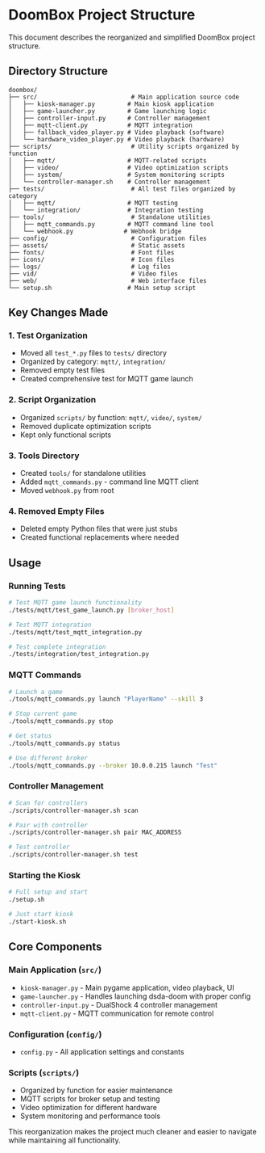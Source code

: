 # DoomBox Project Structure

This document describes the reorganized and simplified DoomBox project structure.

## Directory Structure

```
doombox/
├── src/                          # Main application source code
│   ├── kiosk-manager.py         # Main kiosk application
│   ├── game-launcher.py         # Game launching logic
│   ├── controller-input.py      # Controller management
│   ├── mqtt-client.py           # MQTT integration
│   ├── fallback_video_player.py # Video playback (software)
│   └── hardware_video_player.py # Video playback (hardware)
├── scripts/                      # Utility scripts organized by function
│   ├── mqtt/                    # MQTT-related scripts
│   ├── video/                   # Video optimization scripts
│   ├── system/                  # System monitoring scripts
│   └── controller-manager.sh    # Controller management
├── tests/                        # All test files organized by category
│   ├── mqtt/                    # MQTT testing
│   └── integration/             # Integration testing
├── tools/                        # Standalone utilities
│   ├── mqtt_commands.py         # MQTT command line tool
│   └── webhook.py              # Webhook bridge
├── config/                       # Configuration files
├── assets/                       # Static assets
├── fonts/                        # Font files
├── icons/                        # Icon files
├── logs/                         # Log files
├── vid/                          # Video files
├── web/                          # Web interface files
└── setup.sh                     # Main setup script
```

## Key Changes Made

### 1. Test Organization
- Moved all `test_*.py` files to `tests/` directory
- Organized by category: `mqtt/`, `integration/`
- Removed empty test files
- Created comprehensive test for MQTT game launch

### 2. Script Organization
- Organized `scripts/` by function: `mqtt/`, `video/`, `system/`
- Removed duplicate optimization scripts
- Kept only functional scripts

### 3. Tools Directory
- Created `tools/` for standalone utilities
- Added `mqtt_commands.py` - command line MQTT client
- Moved `webhook.py` from root

### 4. Removed Empty Files
- Deleted empty Python files that were just stubs
- Created functional replacements where needed

## Usage

### Running Tests
```bash
# Test MQTT game launch functionality
./tests/mqtt/test_game_launch.py [broker_host]

# Test MQTT integration
./tests/mqtt/test_mqtt_integration.py

# Test complete integration
./tests/integration/test_integration.py
```

### MQTT Commands
```bash
# Launch a game
./tools/mqtt_commands.py launch "PlayerName" --skill 3

# Stop current game
./tools/mqtt_commands.py stop

# Get status
./tools/mqtt_commands.py status

# Use different broker
./tools/mqtt_commands.py --broker 10.0.0.215 launch "Test"
```

### Controller Management
```bash
# Scan for controllers
./scripts/controller-manager.sh scan

# Pair with controller
./scripts/controller-manager.sh pair MAC_ADDRESS

# Test controller
./scripts/controller-manager.sh test
```

### Starting the Kiosk
```bash
# Full setup and start
./setup.sh

# Just start kiosk
./start-kiosk.sh
```

## Core Components

### Main Application (`src/`)
- `kiosk-manager.py` - Main pygame application, video playback, UI
- `game-launcher.py` - Handles launching dsda-doom with proper config
- `controller-input.py` - DualShock 4 controller management
- `mqtt-client.py` - MQTT communication for remote control

### Configuration (`config/`)
- `config.py` - All application settings and constants

### Scripts (`scripts/`)
- Organized by function for easier maintenance
- MQTT scripts for broker setup and testing
- Video optimization for different hardware
- System monitoring and performance tools

This reorganization makes the project much cleaner and easier to navigate while maintaining all functionality.
